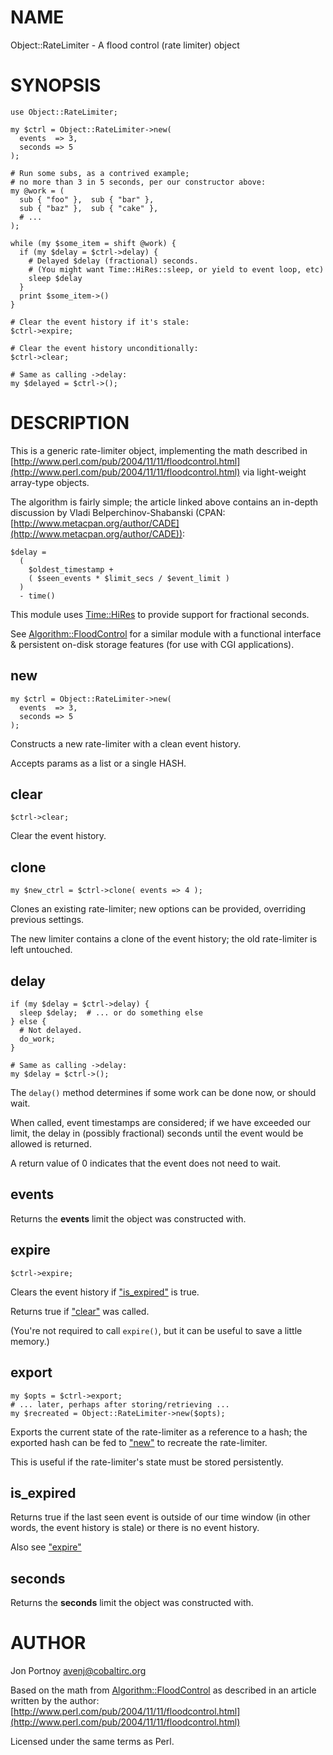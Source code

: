 # NAME

Object::RateLimiter - A flood control (rate limiter) object

# SYNOPSIS

    use Object::RateLimiter;

    my $ctrl = Object::RateLimiter->new(
      events  => 3,
      seconds => 5
    );

    # Run some subs, as a contrived example;
    # no more than 3 in 5 seconds, per our constructor above:
    my @work = (
      sub { "foo" },  sub { "bar" },
      sub { "baz" },  sub { "cake" },
      # ...
    );

    while (my $some_item = shift @work) {
      if (my $delay = $ctrl->delay) {
        # Delayed $delay (fractional) seconds.
        # (You might want Time::HiRes::sleep, or yield to event loop, etc)
        sleep $delay
      }
      print $some_item->()
    }

    # Clear the event history if it's stale:
    $ctrl->expire;

    # Clear the event history unconditionally:
    $ctrl->clear;

    # Same as calling ->delay:
    my $delayed = $ctrl->();

# DESCRIPTION

This is a generic rate-limiter object, implementing the math described in
[http://www.perl.com/pub/2004/11/11/floodcontrol.html](http://www.perl.com/pub/2004/11/11/floodcontrol.html) via light-weight
array-type objects.

The algorithm is fairly simple; the article linked above contains an in-depth
discussion by Vladi Belperchinov-Shabanski (CPAN:
[http://www.metacpan.org/author/CADE](http://www.metacpan.org/author/CADE)):

    $delay =
      ( 
        $oldest_timestamp + 
        ( $seen_events * $limit_secs / $event_limit ) 
      )
      - time()

This module uses [Time::HiRes](https://metacpan.org/pod/Time::HiRes) to provide support for fractional seconds.

See [Algorithm::FloodControl](https://metacpan.org/pod/Algorithm::FloodControl) for a similar module with a functional
interface & persistent on-disk storage features (for use with CGI
applications).

## new

    my $ctrl = Object::RateLimiter->new(
      events  => 3,
      seconds => 5
    );

Constructs a new rate-limiter with a clean event history.

Accepts params as a list or a single HASH.

## clear

    $ctrl->clear;

Clear the event history.

## clone

    my $new_ctrl = $ctrl->clone( events => 4 );

Clones an existing rate-limiter; new options can be provided, overriding
previous settings. 

The new limiter contains a clone of the event history; the old rate-limiter is
left untouched.

## delay

    if (my $delay = $ctrl->delay) {
      sleep $delay;  # ... or do something else
    } else {
      # Not delayed.
      do_work;
    }

    # Same as calling ->delay:
    my $delay = $ctrl->();

The `delay()` method determines if some work can be done now, or should wait.

When called, event timestamps are considered; if we have exceeded our limit,
the delay in (possibly fractional) seconds until the event would be
allowed is returned.

A return value of 0 indicates that the event does not need to wait.

## events

Returns the **events** limit the object was constructed with.

## expire

    $ctrl->expire;

Clears the event history if ["is\_expired"](#is_expired) is true.

Returns true if ["clear"](#clear) was called.

(You're not required to call `expire()`, but it can be useful to save a
little memory.)

## export

    my $opts = $ctrl->export;
    # ... later, perhaps after storing/retrieving ...
    my $recreated = Object::RateLimiter->new($opts);

Exports the current state of the rate-limiter as a reference to a hash; the
exported hash can be fed to ["new"](#new) to recreate the rate-limiter.

This is useful if the rate-limiter's state must be stored persistently. 

## is\_expired

Returns true if the last seen event is outside of our time window (in other
words, the event history is stale) or there is no event history.

Also see ["expire"](#expire)

## seconds

Returns the **seconds** limit the object was constructed with.

# AUTHOR

Jon Portnoy <avenj@cobaltirc.org>

Based on the math from [Algorithm::FloodControl](https://metacpan.org/pod/Algorithm::FloodControl) as described in an article
written by the author:
[http://www.perl.com/pub/2004/11/11/floodcontrol.html](http://www.perl.com/pub/2004/11/11/floodcontrol.html)

Licensed under the same terms as Perl.
